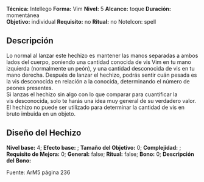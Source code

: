 
**Técnica:** Intellego
**Forma:** Vim
**Nivel:** 5
**Alcance:** toque 
**Duración:** momentánea  
**Objetivo:** individual
**Requisito:** no
**Ritual:** no
NoteIcon: spell




## Descripción 
<p>Lo normal al lanzar este hechizo es mantener las manos separadas a ambos lados del cuerpo, poniendo una cantidad conocida de vis Vim en tu mano izquierda (normalmente un peón), y una cantidad desconocida de vis en tu mano derecha. Después de lanzar el hechizo, podrás sentir cuán pesada es la vis desconocida en relación a la conocida, determinando el número de peones presentes.<br>Si lanzas el hechizo sin algo con lo que comparar para cuantificar la vis desconocida, solo te harás una idea muy general de su verdadero valor.<br>El hechizo no puede ser utilizado para determinar la cantidad de vis en bruto imbuida en un objeto.</p>

## Diseño del Hechizo 

**Nivel base:** 4; **Efecto base:** ;  **Tamaño del **Objetivo:**** 0; **Complejidad:** ; **Requisito de Mejora:** 0; **General:** false; **Ritual:** false; **Bono:** 0; **Descripción del** **Bono:** 

Fuente: ArM5 página 236